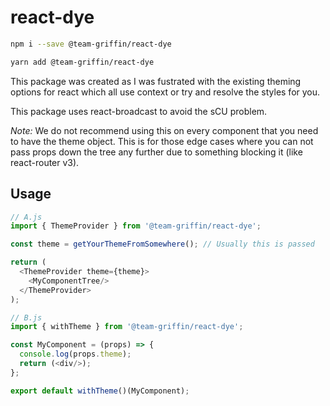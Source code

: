 # react-dye

```sh
npm i --save @team-griffin/react-dye

yarn add @team-griffin/react-dye
```

This package was created as I was fustrated with the existing theming options for react which all use context or try and resolve the styles for you.

This package uses react-broadcast to avoid the sCU problem.

*Note:* We do not recommend using this on every component that you need to have the theme object.
This is for those edge cases where you can not pass props down the tree any further due to something blocking it (like react-router v3).

## Usage

```javascript
// A.js
import { ThemeProvider } from '@team-griffin/react-dye';

const theme = getYourThemeFromSomewhere(); // Usually this is passed

return (
  <ThemeProvider theme={theme}>
    <MyComponentTree/>
  </ThemeProvider>
);

// B.js
import { withTheme } from '@team-griffin/react-dye';

const MyComponent = (props) => {
  console.log(props.theme);
  return (<div/>);
};

export default withTheme()(MyComponent);
```
